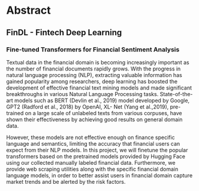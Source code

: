 # Abstract

## FinDL - Fintech Deep Learning

### Fine-tuned Transformers for Financial Sentiment Analysis

Textual data in the financial domain is becoming increasingly important as the number of financial documents rapidly grows. With the progress in natural language processing (NLP), extracting valuable information has gained popularity among researchers, deep learning has boosted the development of effective financial text mining models and made significant breakthroughs in various Natural Language Processing tasks. State-of-the-art models such as BERT (Devlin et al., 2019) model developed by Google, GPT2 (Radford et al., 2018) by OpenAI, XL- Net (Yang et al.,2019), pre-trained on a large scale of unlabeled texts from various corpuses, have shown their effectiveness by achieving good results on general domain data. 

However, these models are not effective enough on finance specific language and semantics, limiting the accuracy that financial users can expect from their NLP models. In this project, we will finetune the popular transformers based on the pretrained models provided by Hugging Face using our collected manually labeled financial data. Furthermore, we provide web scraping utilities along with the specific financial domain language models, in order to better assist users in financial domain capture market trends and be alerted by the risk factors.
